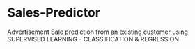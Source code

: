 # Sales-Predictor
Advertisement Sale prediction from an existing customer using SUPERVISED LEARNING - CLASSIFICATION &amp; REGRESSION
